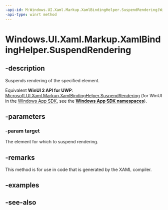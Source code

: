 ```yaml
---
-api-id: M:Windows.UI.Xaml.Markup.XamlBindingHelper.SuspendRendering(Windows.UI.Xaml.UIElement)
-api-type: winrt method
---
```


<!-- Method syntax
public void SuspendRendering(Windows.UI.Xaml.UIElement target)
-->

# Windows.UI.Xaml.Markup.XamlBindingHelper.SuspendRendering

## -description
Suspends rendering of the specified element.

Equivalent **WinUI 2 API for UWP**: [Microsoft.UI.Xaml.Markup.XamlBindingHelper.SuspendRendering](/windows/winui/api/microsoft.ui.xaml.markup.xamlbindinghelper.suspendrendering) (for WinUI in the [Windows App SDK](/windows/apps/windows-app-sdk/), see the **[Windows App SDK namespaces](/windows/windows-app-sdk/api/winrt/)**).

## -parameters
### -param target
The element for which to suspend rendering.

## -remarks
This method is for use in code that is generated by the XAML compiler.

## -examples

## -see-also
